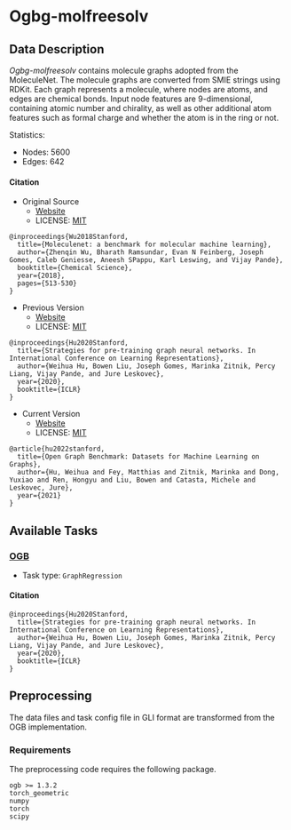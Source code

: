 # Ogbg-molfreesolv

## Data Description

_Ogbg-molfreesolv_ contains molecule graphs adopted from the MoleculeNet. The molecule graphs are converted from SMIE strings using RDKit. Each graph represents a molecule, where nodes are atoms, and edges are chemical bonds. Input node features are 9-dimensional, containing atomic number and chirality, as well as other additional atom features such as formal charge and whether the atom is in the ring or not.

Statistics:

- Nodes: 5600
- Edges: 642

#### Citation

- Original Source
  - [Website](https://moleculenet.org)
  - LICENSE: [MIT](https://github.com/deepchem/deepchem/blob/master/LICENSE)
```
@inproceedings{Wu2018Stanford,
  title={Moleculenet: a benchmark for molecular machine learning},
  author={Zhenqin Wu, Bharath Ramsundar, Evan N Feinberg, Joseph Gomes, Caleb Geniesse, Aneesh SPappu, Karl Leswing, and Vijay Pande},
  booktitle={Chemical Science},
  year={2018},
  pages={513-530}
}
```

- Previous Version
  - [Website](https://github.com/snap-stanford/pretrain-gnns)
  - LICENSE: [MIT](https://github.com/snap-stanford/pretrain-gnns/blob/master/LICENSE)
```
@inproceedings{Hu2020Stanford,
  title={Strategies for pre-training graph neural networks. In International Conference on Learning Representations},
  author={Weihua Hu, Bowen Liu, Joseph Gomes, Marinka Zitnik, Percy Liang, Vijay Pande, and Jure Leskovec},
  year={2020},
  booktitle={ICLR}
}
```

- Current Version
  - [Website](https://ogb.stanford.edu/docs/graphprop/)
  - LICENSE: [MIT](https://ogb.stanford.edu/docs/graphprop/)
```
@article{hu2022stanford,
  title={Open Graph Benchmark: Datasets for Machine Learning on Graphs},
  author={Hu, Weihua and Fey, Matthias and Zitnik, Marinka and Dong, Yuxiao and Ren, Hongyu and Liu, Bowen and Catasta, Michele and Leskovec, Jure},
  year={2021}
}
```

## Available Tasks

### [OGB](https://ogb.stanford.edu/)

- Task type: `GraphRegression`

#### Citation

```
@inproceedings{Hu2020Stanford,
  title={Strategies for pre-training graph neural networks. In International Conference on Learning Representations},
  author={Weihua Hu, Bowen Liu, Joseph Gomes, Marinka Zitnik, Percy Liang, Vijay Pande, and Jure Leskovec},
  year={2020},
  booktitle={ICLR}
}
```

## Preprocessing

The data files and task config file in GLI format are transformed from the OGB implementation.

### Requirements

The preprocessing code requires the following package.

```
ogb >= 1.3.2
torch_geometric
numpy
torch
scipy
```
